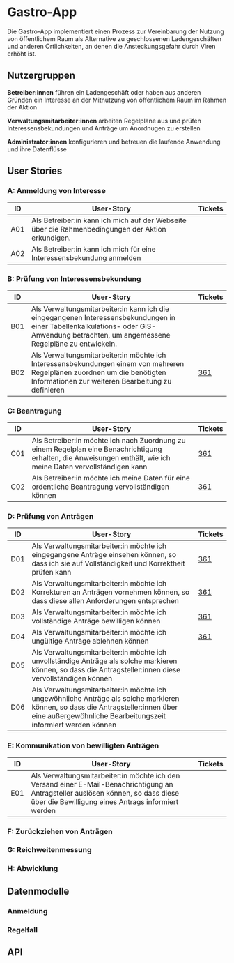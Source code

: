 # Gastro-App

Die Gastro-App implementiert einen Prozess zur Vereinbarung der Nutzung von
öffentlichem Raum als Alternative zu geschlossenen Ladengeschäften und anderen
Örtlichkeiten, an denen die Ansteckungsgefahr durch Viren erhöht ist.

## Nutzergruppen

**Betreiber:innen** führen ein Ladengeschäft oder haben aus anderen Gründen ein Interesse an der Mitnutzung von öffentlichem Raum im Rahmen der Aktion

**Verwaltungsmitarbeiter:innen** arbeiten Regelpläne aus und prüfen Interessensbekundungen und Anträge um Anordnugen zu erstellen

**Administrator:innen** konfigurieren und betreuen die laufende Anwendung und ihre Datenflüsse

## User Stories

### A: Anmeldung von Interesse

| ID  | User-Story                                                                                        | Tickets |
| --- | ------------------------------------------------------------------------------------------------- | ------- |
| A01 | Als Betreiber:in kann ich mich auf der Webseite über die Rahmenbedingungen der Aktion erkundigen. |
| A02 | Als Betreiber:in kann ich mich für eine Interessensbekundung anmelden                             |

### B: Prüfung von Interessensbekundung

| ID  | User-Story                                                                                                                                                                             | Tickets                                                         |
| --- | -------------------------------------------------------------------------------------------------------------------------------------------------------------------------------------- | --------------------------------------------------------------- |
| B01 | Als Verwaltungsmitarbeiter:in kann ich die eingegangenen Interessensbekundungen in einer Tabellenkalkulations- oder GIS-Anwendung betrachten, um angemessene Regelpläne zu entwickeln. |
| B02 | Als Verwaltungsmitarbeiter:in möchte ich Interessensbekundungen einem von mehreren Regelplänen zuordnen um die benötigten Informationen zur weiteren Bearbeitung zu definieren         | [361](https://github.com/FixMyBerlin/fixmy.platform/issues/361) |

### C: Beantragung

| ID  | User-Story                                                                                                                                                       | Tickets                                                         |
| --- | ---------------------------------------------------------------------------------------------------------------------------------------------------------------- | --------------------------------------------------------------- |
| C01 | Als Betreiber:in möchte ich nach Zuordnung zu einem Regelplan eine Benachrichtigung erhalten, die Anweisungen enthält, wie ich meine Daten vervollständigen kann | [361](https://github.com/FixMyBerlin/fixmy.platform/issues/361) |
| C02 | Als Betreiber:in möchte ich meine Daten für eine ordentliche Beantragung vervollständigen können                                                                 | [361](https://github.com/FixMyBerlin/fixmy.platform/issues/361) |

### D: Prüfung von Anträgen

| ID  | User-Story                                                                                                                                                                                       | Tickets                                                         |
| --- | ------------------------------------------------------------------------------------------------------------------------------------------------------------------------------------------------ | --------------------------------------------------------------- |
| D01 | Als Verwaltungsmitarbeiter:in möchte ich eingegangene Anträge einsehen können, so dass ich sie auf Vollständigkeit und Korrektheit prüfen kann                                                   | [361](https://github.com/FixMyBerlin/fixmy.platform/issues/361) |
| D02 | Als Verwaltungsmitarbeiter:in möchte ich Korrekturen an Anträgen vornehmen können, so dass diese allen Anforderungen entsprechen                                                                 | [361](https://github.com/FixMyBerlin/fixmy.platform/issues/361) |
| D03 | Als Verwaltungsmitarbeiter:in möchte ich vollständige Anträge bewilligen können                                                                                                                  | [361](https://github.com/FixMyBerlin/fixmy.platform/issues/361) |
| D04 | Als Verwaltungsmitarbeiter:in möchte ich ungültige Anträge ablehnen können                                                                                                                       | [361](https://github.com/FixMyBerlin/fixmy.platform/issues/361) |
| D05 | Als Verwaltungsmitarbeiter:in möchte ich unvollständige Anträge als solche markieren können, so dass die Antragsteller:innen diese vervollständigen können                                       |
| D06 | Als Verwaltungsmitarbeiter:in möchte ich ungewöhnliche Anträge als solche markieren können, so dass die Antragsteller:innen über eine außergewöhnliche Bearbeitungszeit informiert werden können |

### E: Kommunikation von bewilligten Anträgen

| ID  | User-Story                                                                                                                                                                              | Tickets |
| --- | --------------------------------------------------------------------------------------------------------------------------------------------------------------------------------------- | ------- |
| E01 | Als Verwaltungsmitarbeiter:in möchte ich den Versand einer E-Mail-Benachrichtigung an Antragsteller auslösen können, so dass diese über die Bewilligung eines Antrags informiert werden |

### F: Zurückziehen von Anträgen

### G: Reichweitenmessung

### H: Abwicklung

## Datenmodelle

### Anmeldung

### Regelfall

## API
